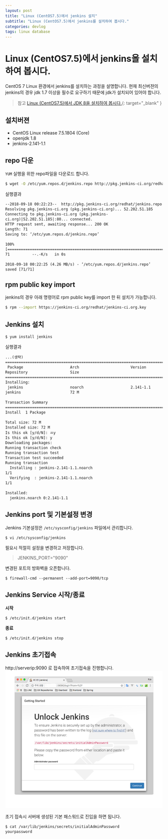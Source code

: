 ```yaml
---
layout: post
title: "Linux (CentOS7.5)에서 jenkins 설치"
subtitle: "Linux (CentOS7.5)에서 jenkins를 설치하여 봅시다."
categories: devlog
tags: linux database
---
```


# Linux (CentOS7.5)에서 jenkins을 설치하여 봅시다.
CentOS 7 Linux 환경에서 jenkins를 설치하는 과정을 설명합니다. 현재 최신버젼의 jenkins의 경우 jdk 1.7 이상을 필수로 요구하기 때문에 jdk가 설치되어 있어야 합니다.
> 참고 [Linux (CentOS7.5)에서 JDK 8을 설치하여 봅시다.](https://lee-jisoo.github.io/devlog/2018/09/18/linux-java-install/){: target="_blank" }


## 설치버젼
* CentOS Linux release 7.5.1804 (Core)
* openjdk 1.8
* jenkins-2.141-1.1

## repo 다운
`YUM` 실행을 위한 repo파일을 다운로드 합니다.
```sh
$ wget -O /etc/yum.repos.d/jenkins.repo http://pkg.jenkins-ci.org/redhat/jenkins.repo
```
실행결과
```
--2018-09-18 00:22:23--  http://pkg.jenkins-ci.org/redhat/jenkins.repo
Resolving pkg.jenkins-ci.org (pkg.jenkins-ci.org)... 52.202.51.185
Connecting to pkg.jenkins-ci.org (pkg.jenkins-ci.org)|52.202.51.185|:80... connected.
HTTP request sent, awaiting response... 200 OK
Length: 71
Saving to: ‘/etc/yum.repos.d/jenkins.repo’

100%[==============================================================================>] 71          --.-K/s   in 0s

2018-09-18 00:22:25 (4.26 MB/s) - ‘/etc/yum.repos.d/jenkins.repo’ saved [71/71]
```

## rpm public key import
jenkins의 경우 아래 명령어로 rpm public key를 import 한 뒤 설치가 가능합니다.
```sh
$ rpm --import https://jenkins-ci.org/redhat/jenkins-ci.org.key
```

## Jenkins 설치
```
$ yum install jenkins
```
실행결과
```
...(생략)
========================================================================================================================
 Package                     Arch                       Version                       Repository                   Size
========================================================================================================================
Installing:
 jenkins                     noarch                     2.141-1.1                     jenkins                      72 M

Transaction Summary
========================================================================================================================
Install  1 Package

Total size: 72 M
Installed size: 72 M
Is this ok [y/d/N]: ㅛy
Is this ok [y/d/N]: y
Downloading packages:
Running transaction check
Running transaction test
Transaction test succeeded
Running transaction
  Installing : jenkins-2.141-1.1.noarch                                                                             1/1
  Verifying  : jenkins-2.141-1.1.noarch                                                                             1/1

Installed:
  jenkins.noarch 0:2.141-1.1
```

## Jenkins port 및 기본설정 변경
Jenkins 기본설정은 `/etc/sysconfig/jenkins` 파일에서 관리합니다.
```
$ vi /etc/sysconfig/jenkins
```
필요시 적절히 설정을 변경하고 저장합니다.
> JENKINS_PORT="9090"

변경된 포트의 방화벽을 오픈합니다.
```
$ firewall-cmd --permanent --add-port=9090/tcp
```

## Jenkins Service 시작/종료
**시작**
```
$ /etc/init.d/jenkins start
```
**종료**
```
$ /etc/init.d/jenkins stop
```

## Jenkins 초기접속
http://serverip:9090 로 접속하여 초기접속을 진행합니다.
![](/assets/img/postimg/2018-09/2018-09-18-01.png)

초기 접속시 서버에 생성된 기본 패스워드로 진입을 하면 됩니다.
```
$ cat /var/lib/jenkins/secrets/initialAdminPassword
yourpassword
```
